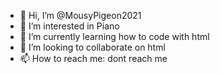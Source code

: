 - 👋 Hi, I’m @MousyPigeon2021
- 👀 I’m interested in Piano
- 🌱 I’m currently learning how to code with html
- 💞️ I’m looking to collaborate on html
- 📫 How to reach me: dont reach me

<!---
MousyPigeon2021/MousyPigeon2021 is a ✨ special ✨ repository because its `README.md` (this file) appears on your GitHub profile.
You can click the Preview link to take a look at your changes.
--->
